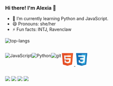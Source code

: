 ### Hi there! I'm Alexia 👋

- 🌱 I’m currently learning Python and JavaScript.
- 😄 Pronouns: she/her
- ⚡ Fun facts: INTJ, Ravenclaw


<!--<div>
  <a href="https://github.com/alexiagregorio">
  <img height="180em" src="https://github-readme-stats.vercel.app/api?username=alexiagregorio&show_icons=true&theme=dracula&include_all_commits=true&count_private=true"/>
  <img height="180em" src="https://github-readme-stats.vercel.app/api/top-langs/?username=alexiagregorio&layout=compact&langs_count=16&theme=dracula"/>
</div>-->


 <!--<div>
  <a href="https://github.com/alexiagregorio">
  <img height="180em" src="https://github-readme-stats.vercel.app/api/top-langs/?username=alexiagregorio&layout=compact&langs_count=16&theme=dracula"/>
</div> -->
  
![top-langs](https://github-readme-stats.vercel.app/api/top-langs?username=alexiagregorio&show_icons=true&theme=radical)

<div style="display: inline_block"><br>
  <a href="https://developer.mozilla.org/en-US/docs/Web/JavaScript" target="_blank"> <img align="left" alt="JavaScript" height ="42px"  src="https://raw.githubusercontent.com/rahul-jha98/github_readme_icons/main/language_and_tools/square/javascript/javascript.svg"> </a>
  <a href="https://www.python.org" target="_blank"><img align="left" alt="Python" height ="42px" src="https://raw.githubusercontent.com/rahul-jha98/github_readme_icons/main/language_and_tools/square/python/python.svg"></a>
  <a href="https://developer.mozilla.org/pt-BR/docs/Web/HTML" target="_blank"> <img src="https://raw.githubusercontent.com/devicons/devicon/master/icons/html5/html5-original.svg" alt="html" height='42px'/> </a>
   <a href="https://developer.mozilla.org/pt-BR/docs/Web/CSS" target="_blank"> <img src="https://raw.githubusercontent.com/devicons/devicon/master/icons/css3/css3-original.svg" alt="css" height='42px'/> </a>
  <a href="https://git-scm.com/" target="_blank"> <img src="https://raw.githubusercontent.com/rahul-jha98/github_readme_icons/main/language_and_tools/square/git-scm/git-scm.svg" align="left" alt="git" height='42px'/> </a>
  
  <!--<img align="center" alt="Rafa-CSS" height="30" width="40" src="https://raw.githubusercontent.com/devicons/devicon/master/icons/css3/css3-original.svg">
  <a href="https://git-scm.com/" target="_blank"> <img src="https://raw.githubusercontent.com/rahul-jha98/github_readme_icons/main/language_and_tools/square/git-scm/git-scm.svg" align="left" alt="git" height='42px'/> </a>
  <img align="center" alt="Rafa-PHP" height="60" width="50" src="https://raw.githubusercontent.com/devicons/devicon/master/icons/php/php-original.svg"> -->
   <!-- <img align="center" alt="Rafa-HTML" height="30" width="40" src="https://raw.githubusercontent.com/devicons/devicon/master/icons/html5/html5-original.svg">-->
   <!--<img align="center" alt="Rafa-Python" height="30" width="40" src="https://raw.githubusercontent.com/devicons/devicon/master/icons/python/python-original.svg"> -->
  <!--<img align="center" alt="Rafa-Js" height="30" width="40" src="https://raw.githubusercontent.com/devicons/devicon/master/icons/javascript/javascript-plain.svg">-->
</div>

##

<div> 
  <a href="https://instagram.com/alexiagregorio" target="_blank"><img src="https://img.shields.io/badge/-Instagram-%23E4405F?style=for-the-badge&logo=instagram&logoColor=white" target="_blank"></a>
  <a href="https://twitter.com/AlexiaGregorio_" target="_blank"><img src="https://img.shields.io/badge/Twitter-1DA1F2?style=for-the-badge&logo=twitter&logoColor=white" target="_blank"></a>
  <a href="https://br.linkedin.com/in/alexia-gregorio-91436b111?original_referer=https%3A%2F%2Fwww.google.com%2F" target="_blank"><img src="https://img.shields.io/badge/-LinkedIn-%230077B5?style=for-the-badge&logo=linkedin&logoColor=white" target="_blank"></a> 
  <a href="https://discord.gg/wcPasdu2e3" target="_blank"><img src="https://img.shields.io/badge/Discord-7289DA?style=for-the-badge&logo=discord&logoColor=white" target="_blank"></a>
  
</div>

##
 
<!-- ![Snake animation](https://github.com/alexiagregorio/alexiagregorio/blob/output/github-contribution-grid-snake.svg) 
![snake gif](https://github.com/alexiagregorio/alexiagregorio/blob/output/github-contribution-grid-snake.svg) -->




